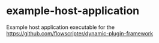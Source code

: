 # example-host-application
Example host application executable for the https://github.com/flowscripter/dynamic-plugin-framework
